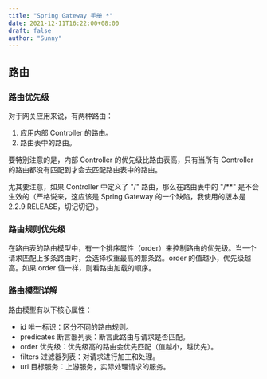 ```yaml
---
title: "Spring Gateway 手册 *"
date: 2021-12-11T16:22:00+08:00
draft: false
author: "Sunny"
---
```


## 路由

### 路由优先级

对于网关应用来说，有两种路由：

1. 应用内部 Controller 的路由。
2. 路由表中的路由。

要特别注意的是，内部 Controller 的优先级比路由表高，只有当所有 Controller 的路由都没有匹配到才会去匹配路由表中的路由。

尤其要注意，如果 Controller 中定义了 "/" 路由，那么在路由表中的 "/**" 是不会生效的（严格说来，这应该是 Spring Gateway 的一个缺陷，我使用的版本是 2.2.9.RELEASE，切记切记）。

### 路由规则优先级

在路由表的路由模型中，有一个排序属性（order）来控制路由的优先级。当一个请求匹配上多条路由时，会选择权重最高的那条路。order 的值越小，优先级越高。如果 order 值一样，则看路由加载的顺序。

### 路由模型详解

路由模型有以下核心属性：

- id 唯一标识：区分不同的路由规则。
- predicates 断言器列表：断言此路由与请求是否匹配。
- order 优先级：优先级高的路由会优先匹配（值越小，越优先）。
- filters 过滤器列表：对请求进行加工和处理。
- uri 目标服务：上游服务，实际处理请求的服务。

